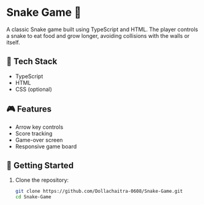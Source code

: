 # Snake Game 🐍

A classic Snake game built using TypeScript and HTML. The player controls a snake to eat food and grow longer, avoiding collisions with the walls or itself.

## 🔧 Tech Stack
- TypeScript
- HTML
- CSS (optional)

## 🎮 Features
- Arrow key controls
- Score tracking
- Game-over screen
- Responsive game board

## 🚀 Getting Started

1. Clone the repository:
   ```bash
   git clone https://github.com/Dollachaitra-0608/Snake-Game.git
   cd Snake-Game
